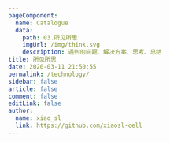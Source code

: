 ```yaml
---
pageComponent:
  name: Catalogue
  data:
    path: 03.所见所思
    imgUrl: /img/think.svg
    description: 遇到的问题、解决方案、思考、总结
title: 所见所思
date: 2020-03-11 21:50:55
permalink: /technology/
sidebar: false
article: false
comment: false
editLink: false
author:
  name: xiao_sl
  link: https://github.com/xiaosl-cell
---
```

